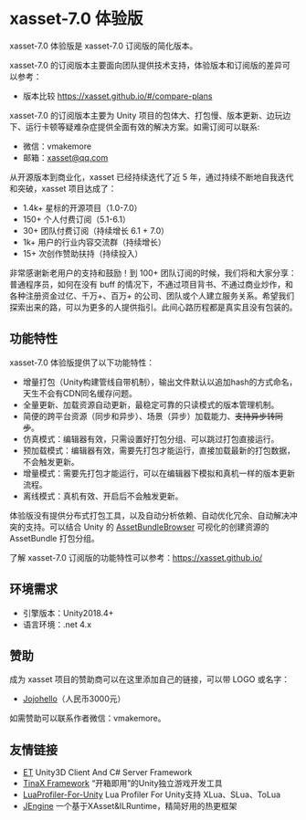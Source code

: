 # xasset-7.0 体验版

xasset-7.0 体验版是 xasset-7.0 订阅版的简化版本。

xasset-7.0 的订阅版本主要面向团队提供技术支持，体验版本和订阅版的差异可以参考：

- 版本比较 https://xasset.github.io/#/compare-plans

xasset-7.0 的订阅版本主要为 Unity 项目的包体大、打包慢、版本更新、边玩边下、运行卡顿等疑难杂症提供全面有效的解决方案。如需订阅可以联系:

- 微信：vmakemore
- 邮箱：xasset@qq.com

从开源版本到商业化，xasset 已经持续迭代了近 5 年，通过持续不断地自我迭代和突破，xasset 项目达成了：

- 1.4k+ 星标的开源项目（1.0-7.0）
- 150+ 个人付费订阅（5.1-6.1）
- 30+ 团队付费订阅（持续增长 6.1 + 7.0）
- 1k+ 用户的行业内容交流群（持续增长）
- 15+ 次创作赞助扶持（持续投入）

非常感谢新老用户的支持和鼓励！到 100+ 团队订阅的时候，我们将和大家分享：普通程序员，如何在没有 buff 的情况下，不通过项目背书、不通过商业炒作，和各种注册资金过亿、千万+、百万+ 的公司、团队或个人建立服务关系。希望我们探索出来的路，可以为更多的人提供指引。此间心路历程都是真实且没有包装的。

## 功能特性

xasset-7.0 体验版提供了以下功能特性：

- 增量打包（Unity构建管线自带机制），输出文件默认以追加hash的方式命名，天生不会有CDN同名缓存问题。
- 全量更新、加载资源自动更新，最稳定可靠的只读模式的版本管理机制。
- 简便的跨平台资源（同步和异步）、场景（异步）加载能力、~~支持异步转同步~~。
- 仿真模式：编辑器有效，只需设置好打包分组、可以跳过打包直接运行。
- 预加载模式：编辑器有效，需要先打包才能运行，直接加载最新的打包数据，不会触发更新。
- 增量模式：需要先打包才能运行，可以在编辑器下模拟和真机一样的版本更新流程。
- 离线模式：真机有效、开启后不会触发更新。

体验版没有提供分布式打包工具，以及自动分析依赖、自动优化冗余、自动解决冲突的支持。可以结合 Unity 的 [AssetBundleBrowser](https://github.com/Unity-Technologies/AssetBundles-Browser) 可视化的创建资源的 AssetBundle 打包分组。

了解 xasset-7.0 订阅版的功能特性可以参考：https://xasset.github.io/

## 环境需求

- 引擎版本：Unity2018.4+
- 语言环境：.net 4.x

## 赞助

成为 xasset 项目的赞助商可以在这里添加自己的链接，可以带 LOGO 或名字：

- [Jojohello](https://www.zhihu.com/people/jojohello)（人民币3000元）

如需赞助可以联系作者微信：vmakemore。


## 友情链接

- [ET](https://github.com/egametang/ET) Unity3D Client And C# Server Framework
- [TinaX Framework](https://tinax.corala.space/) “开箱即用”的Unity独立游戏开发工具
- [LuaProfiler-For-Unity](https://github.com/ElPsyCongree/LuaProfiler-For-Unity) Lua Profiler For Unity支持 XLua、SLua、ToLua
- [JEngine](https://github.com/JasonXuDeveloper/JEngine) 一个基于XAsset&ILRuntime，精简好用的热更框架
